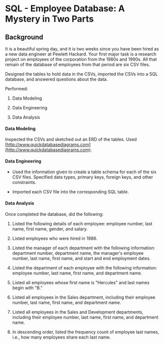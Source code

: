 # SQL - Employee Database: A Mystery in Two Parts

## Background

It is a beautiful spring day, and it is two weeks since you have been hired as a new data engineer at Pewlett Hackard. Your first major task is a research project on employees of the corporation from the 1980s and 1990s. All that remain of the database of employees from that period are six CSV files.

Designed the tables to hold data in the CSVs, imported the CSVs into a SQL database, and answered questions about the data. 

Performed:

1. Data Modeling

2. Data Engineering

3. Data Analysis


#### Data Modeling

Inspected the CSVs and sketched out an ERD of the tables. Used [http://www.quickdatabasediagrams.com](http://www.quickdatabasediagrams.com).

#### Data Engineering

* Used the information given to create a table schema for each of the six CSV files. Specified data types, primary keys, foreign keys, and other constraints.

* Imported each CSV file into the corresponding SQL table.

#### Data Analysis

Once completed the database, did the following:

1. Listed the following details of each employee: employee number, last name, first name, gender, and salary.

2. Listed employees who were hired in 1986.

3. Listed the manager of each department with the following information: department number, department name, the manager's employee number, last name, first name, and start and end employment dates.

4. Listed the department of each employee with the following information: employee number, last name, first name, and department name.

5. Listed all employees whose first name is "Hercules" and last names begin with "B."

6. Listed all employees in the Sales department, including their employee number, last name, first name, and department name.

7. Listed all employees in the Sales and Development departments, including their employee number, last name, first name, and department name.

8. In descending order, listed the frequency count of employee last names, i.e., how many employees share each last name.

